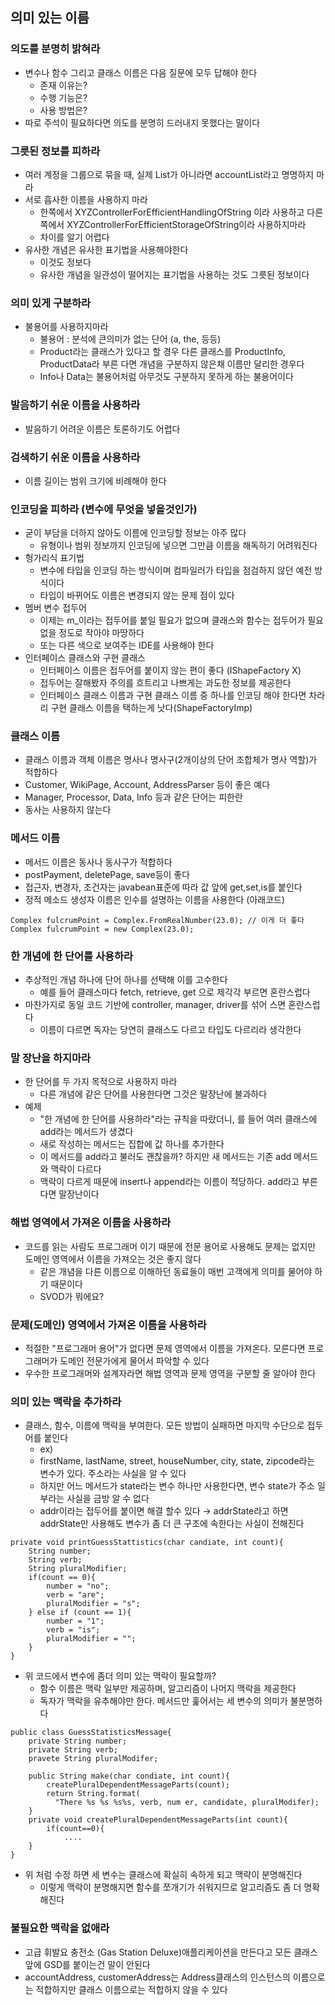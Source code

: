 ## 의미 있는 이름

### 의도를 분명히 밝혀라

- 변수나 함수 그리고 클래스 이름은 다음 질문에 모두 답해야 한다
    - 존재 이유는?
    - 수행 기능은?
    - 사용 방법은?
- 따로 주석이 필요하다면 의도를 분명히 드러내지 못했다는 말이다

### 그릇된 정보를 피하라

- 여러 계정을 그룹으로 묶을 때, 실제 List가 아니라면 accountList라고 명명하지 마라
- 서로 흡사한 이름을 사용하지 마라
    - 한쪽에서 XYZControllerForEfficientHandlingOfString 이라 사용하고 다른쪽에서 XYZControllerForEfficientStorageOfString이라 사용하지마라
    - 차이를 알기 어렵다
- 유사한 개념은 유사한 표기법을 사용해야한다
    - 이것도 정보다
    - 유사한 개념을 일관성이 떨어지는 표기법을 사용하는 것도 그릇된 정보이다

### 의미 있게 구분하라

- 불용어를 사용하지마라
    - 불용어 : 분석에 큰의미가 없는 단어 (a, the, 등등)
    - Product라는 클래스가 있다고 할 경우 다른 클래스를 ProductInfo, ProductData라 부른 다면 개념을 구분하지 않은채 이름만 달리한 경우다
    - Info나 Data는 불용어처럼 아무것도 구분하지 못하게 하는 불용어이다

### 발음하기 쉬운 이름을 사용하라

- 발음하기 어려운 이름은 토론하기도 어렵다

### 검색하기 쉬운 이름을 사용하라

- 이름 길이는 범위 크기에 비례해야 한다

### 인코딩을 피하라 (변수에 무엇을 넣을것인가)

- 굳이 부담을 더하지 않아도 이름에 인코딩할 정보는 아주 많다
    - 유형이나 범위 정보까지 인코딩에 넣으면 그만큼 이름을 해독하기 어려워진다
- 헝가리식 표기법
    - 변수에 타입을 인코딩 하는 방식이며 컴파일러가 타입을 점검하지 않던 예전 방식이다
    - 타입이 바뀌어도 이름은 변경되지 않는 문제 점이 있다
- 멤버 변수 접두어
    - 이제는 m_이라는 접두어를 붙일 필요가 없으며 클래스와 함수는 접두어가 필요 없을 정도로 작아야 마땅하다
    - 또는 다른 색으로 보여주는 IDE를 사용해야 한다
- 인터페이스 클래스와 구현 클래스
    - 인터페이스 이름은 접두어를 붙이지 않는 편이 좋다 (IShapeFactory X)
    - 접두어는 잘해봤자 주의를 흐트리고 나쁘게는 과도한 정보를 제공한다
    - 인터페이스 클래스 이름과 구현 클래스 이름 중 하나를 인코딩 해야 한다면 차라리 구현 클래스 이름을 택하는게 낫다(ShapeFactoryImp)

### 클래스 이름

- 클래스 이름과 객체 이름은 명사나 명사구(2개이상의 단어 조합체가 명사 역할)가 적합하다
- Customer, WikiPage, Account, AddressParser 등이 좋은 예다
- Manager, Processor, Data, Info 등과 같은 단어는 피한란
- 동사는 사용하지 않는다

### 메서드 이름

- 메서드 이름은 동사나 동사구가 적합하다
- postPayment, deletePage, save등이 좋다
- 접근자, 변경자, 조건자는 javabean표준에 따라 값 앞에 get,set,is를 붙인다
- 정적 메소드 생성자 이름은 인수를 설명하는 이름을 사용한다 (아래코드)

```
Complex fulcrumPoint = Complex.FromRealNumber(23.0); // 이게 더 좋다 
Complex fulcrumPoint = new Complex(23.0);
```

### 한 개념에 한 단어를 사용하라

- 추상적인 개념 하나에 단어 하나를 선택해 이를 고수한다
    - 예를 들어 클래스마다 fetch, retrieve, get 으로 제각각 부르면 혼란스럽다
- 마찬가지로 동일 코드 기반에 controller, manager, driver를 섞어 스면 혼란스럽다
    - 이름이 다르면 독자는 당연히 클래스도 다르고 타입도 다르리라 생각한다

### 말 장난을 하지마라

- 한 단어를 두 가지 목적으로 사용하지 마라
    - 다른 개념에 같은 단어를 사용한다면 그것은 말장난에 불과하다
- 예제
    - "한 개념에 한 단어를 사용하라"라는 규칙을 따랐더니, 를 들어 여러 클래스에 add라는 메서드가 생겼다
    - 새로 작성하는 메서드는 집합에 값 하나를 추가한다
    - 이 메서드를 add라고 불러도 괜찮을까? 하지만 새 메서드는 기존 add 메서드와 맥락이 다르다
    - 맥락이 다르게 때문에 insert나 append라는 이름이 적당하다. add라고 부른다면 말장난이다

### 해법 영역에서 가져온 이름을 사용하라

- 코드를 읽는 사람도 프로그래머 이기 때문에 전문 용어로 사용해도 문제는 없지만 도메인 영역에서 이름을 가져오는 것은 좋지 않다
    - 같은 개념을 다른 이름으로 이해하던 동료들이 매번 고객에게 의미를 물어야 하기 때문이다
    - SVOD가 뭐에요?

### 문제(도메인) 영역에서 가져온 이름을 사용하라

- 적절한 "프로그래머 용어"가 없다면 문제 영역에서 이름을 가져온다. 모른다면 프로그래머가 도메인 전문가에게 물어서 파악할 수 있다
- 우수한 프로그래머와 설계자라면 해법 영역과 문제 영역을 구분할 줄 알아야 한다

### 의미 있는 맥락을 추가하라

- 클래스, 함수, 이름에 맥락을 부여한다. 모든 방법이 실패하면 마지막 수단으로 접두어를 붙인다
    - ex)
    - firstName, lastName, street, houseNumber, city, state, zipcode라는 변수가 있다. 주소라는 사실을 알 수 있다
    - 하지만 어느 메서드가 state라는 변수 하나만 사용한다면, 변수 state가 주소 일부라는 사실을 금방 알 수 없다
    - addr이라는 접두어를 붙이면 해결 할수 있다 &rarr; addrState라고 하면 addrState만 사용해도 변수가 좀 더 큰 구조에 속한다는 사실이 전해진다

```
private void printGuessStattistics(char candiate, int count){
    String number;
    String verb;
    String pluralModifier;
    if(count == 0){
        number = "no";
        verb = "are";
        pluralModifier = "s";
    } else if (count == 1){
        number = "1";
        verb = "is";
        pluralModifier = "";
    }
}
```

- 위 코드에서 변수에 좀더 의미 있는 맥락이 필요할까?
    - 함수 이름은 맥락 일부만 제공하며, 알고리즘이 나머지 맥락을 제공한다
    - 독자가 맥락을 유추해야만 한다. 메서드만 훑어서는 세 변수의 의미가 불분명하다

```
public class GuessStatisticsMessage{
    private String number;
    private String verb;
    pravete String pluralModifer;
    
    public String make(char condiate, int count){
        createPluralDependentMessageParts(count);
        return String.format(
          "There %s %s %s%s, verb, num er, candidate, pluralModifer);
    }
    private void createPluralDependentMessageParts(int count){
        if(count==0){
            ....
    }
}
```

- 위 처럼 수정 하면 세 변수는 클래스에 확실히 속하게 되고 맥략이 분명해진다
    - 이렇게 맥락이 분명해지면 함수를 쪼개기가 쉬워지므로 알고리즘도 좀 더 명확해진다

### 불필요한 맥락을 없애라

- 고급 휘발요 충전소 (Gas Station Deluxe)애플리케이션을 만든다고 모든 클래스 앞에 GSD를 붙이는건 말이 안된다
- accountAddress, customerAddress는 Address클래스의 인스턴스의 이름으로는 적합하지만 클래스 이름으로는 적합하지 않을 수 있다 

